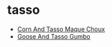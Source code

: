 # tasso

 * [Corn And Tasso Maque Choux](index/c/corn-and-tasso-maque-choux-359753.json)
 * [Goose And Tasso Gumbo](index/g/goose-and-tasso-gumbo-14402.json)
